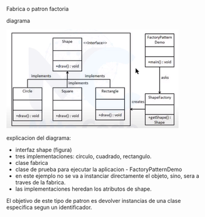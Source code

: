 Fabrica o patron factoria

diagrama

![Image text](https://github.com/varrietasotelo/patrones/blob/main/Imagenes/fabrica.PNG) 


explicacion del diagrama:
  - interfaz shape (figura)
  - tres implementaciones: circulo, cuadrado, rectangulo. 
  - clase fabrica
  - clase de prueba para ejecutar la aplicacion - FactoryPatternDemo
  - en este ejemplo no se va a instanciar directamente el objeto, sino, sera a traves de la fabrica. 
  - las implementaciones heredan los atributos de shape. 

El objetivo de este tipo de patron es devolver instancias de una clase especifica segun un identificador. 

